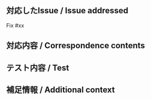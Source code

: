 ## 対応したIssue / Issue addressed

Fix #xx

## 対応内容 / Correspondence contents

## テスト内容 / Test

## 補足情報 / Additional context
